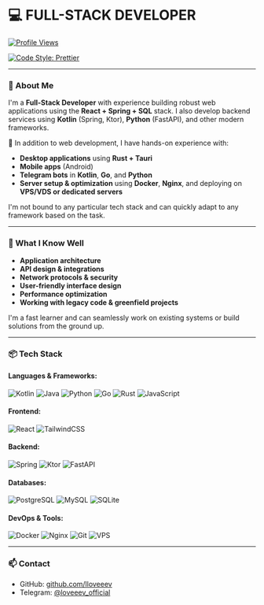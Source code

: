 # 💻 FULL-STACK DEVELOPER

[![Profile Views](https://komarev.com/ghpvc/?username=lloveeev&label=Profile%20views&color=0e75b6&style=flat)](https://github.com/lloveeev)

[![Code Style: Prettier](https://img.shields.io/badge/code_style-prettier-ff69b4.svg?style=flat-square)](https://prettier.io/)

---

### 🚀 About Me

I'm a **Full-Stack Developer** with experience building robust web applications using the **React + Spring + SQL** stack. I also develop backend services using **Kotlin** (Spring, Ktor), **Python** (FastAPI), and other modern frameworks.

🔧 In addition to web development, I have hands-on experience with:
- **Desktop applications** using **Rust + Tauri**
- **Mobile apps** (Android)
- **Telegram bots** in **Kotlin**, **Go**, and **Python**
- **Server setup & optimization** using **Docker**, **Nginx**, and deploying on **VPS/VDS or dedicated servers**

I'm not bound to any particular tech stack and can quickly adapt to any framework based on the task.

---

### 🧠 What I Know Well

- **Application architecture**
- **API design & integrations**
- **Network protocols & security**
- **User-friendly interface design**
- **Performance optimization**
- **Working with legacy code & greenfield projects**

I'm a fast learner and can seamlessly work on existing systems or build solutions from the ground up.

---

### 📦 Tech Stack

#### Languages & Frameworks:
![Kotlin](https://img.shields.io/badge/Kotlin-%230095D5.svg?logo=kotlin&logoColor=white)
![Java](https://img.shields.io/badge/Java-%23ED8B00.svg?logo=openjdk&logoColor=white)
![Python](https://img.shields.io/badge/Python-%233776AB.svg?logo=python&logoColor=white)
![Go](https://img.shields.io/badge/Go-%2300ADD8.svg?logo=go&logoColor=white)
![Rust](https://img.shields.io/badge/Rust-%23000000.svg?logo=rust&logoColor=white)
![JavaScript](https://img.shields.io/badge/JavaScript-%23F7DF1E.svg?logo=javascript&logoColor=black)

#### Frontend:
![React](https://img.shields.io/badge/React-%2320232a.svg?logo=react&logoColor=%2361DAFB)
![TailwindCSS](https://img.shields.io/badge/TailwindCSS-%2306B6D4.svg?logo=tailwind-css&logoColor=white)

#### Backend:
![Spring](https://img.shields.io/badge/Spring-%236DB33F.svg?logo=spring&logoColor=white)
![Ktor](https://img.shields.io/badge/Ktor-%23000000.svg?logo=ktor&logoColor=white)
![FastAPI](https://img.shields.io/badge/FastAPI-%2300A884.svg?logo=fastapi&logoColor=white)

#### Databases:
![PostgreSQL](https://img.shields.io/badge/PostgreSQL-%23336791.svg?logo=postgresql&logoColor=white)
![MySQL](https://img.shields.io/badge/MySQL-%234479A1.svg?logo=mysql&logoColor=white)
![SQLite](https://img.shields.io/badge/SQLite-%23003B57.svg?logo=sqlite&logoColor=white)

#### DevOps & Tools:
![Docker](https://img.shields.io/badge/Docker-%230db7ed.svg?logo=docker&logoColor=white)
![Nginx](https://img.shields.io/badge/Nginx-%23009639.svg?logo=nginx&logoColor=white)
![Git](https://img.shields.io/badge/Git-%23F05033.svg?logo=git&logoColor=white)
![VPS](https://img.shields.io/badge/Deploy-VPS-informational?logo=ubuntu&logoColor=white)

---

### 📫 Contact

- GitHub: [github.com/lloveeev](https://github.com/lloveeev)
- Telegram: [@loveeev_official](https://t.me/loveeev_official)

